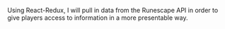 Using React-Redux, I will pull in data from the Runescape API in order to give players access to information in a more presentable way.

